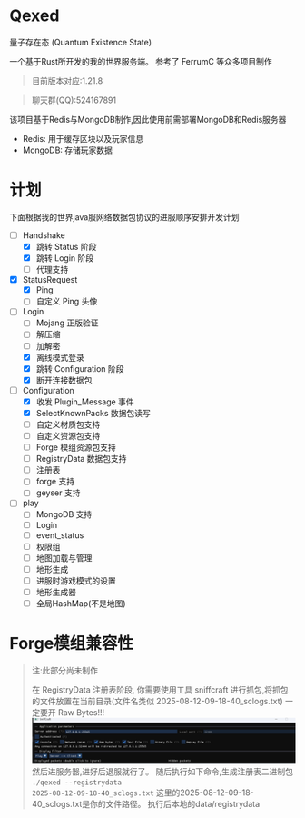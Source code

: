 # Qexed
量子存在态 (Quantum Existence State)

一个基于Rust所开发的我的世界服务端。
参考了 FerrumC 等众多项目制作
> 目前版本对应:1.21.8

> 聊天群(QQ):524167891

该项目基于Redis与MongoDB制作,因此使用前需部署MongoDB和Redis服务器

- Redis: 用于缓存区块以及玩家信息
- MongoDB: 存储玩家数据
# 计划
下面根据我的世界java服网络数据包协议的进服顺序安排开发计划
- [ ] Handshake
    - [x] 跳转 Status 阶段
    - [x] 跳转 Login 阶段
    - [ ] 代理支持
- [x] StatusRequest
    - [x] Ping
    - [ ] 自定义 Ping 头像
- [ ] Login
    - [ ] Mojang 正版验证
    - [ ] 解压缩
    - [ ] 加解密
    - [x] 离线模式登录
    - [x] 跳转 Configuration 阶段
    - [x] 断开连接数据包
- [ ] Configuration
    - [x] 收发 Plugin_Message 事件
    - [x] SelectKnownPacks 数据包读写
    - [ ] 自定义材质包支持
    - [ ] 自定义资源包支持
    - [ ] Forge 模组资源包支持
    - [ ] RegistryData 数据包支持
    - [ ] 注册表
    - [ ] forge 支持
    - [ ] geyser 支持
- [ ] play
    - [ ] MongoDB 支持
    - [ ] Login 
    - [ ] event_status 
    - [ ] 权限组
    - [ ] 地图加载与管理
    - [ ] 地形生成
    - [ ] 进服时游戏模式的设置
    - [ ] 地形生成器
    - [ ] 全局HashMap(不是地图)
    
# Forge模组兼容性
> 注:此部分尚未制作
>
> 在 RegistryData 注册表阶段,
你需要使用工具 sniffcraft 进行抓包,将抓包的文件放置在当前目录(文件名类似 2025-08-12-09-18-40_sclogs.txt)
一定要开 Raw Bytes!!!
![alt text](doc/readme1.png)
然后进服务器,进好后退服就行了。
随后执行如下命令,生成注册表二进制包
<code>./qexed --registrydata 2025-08-12-09-18-40_sclogs.txt</code>
这里的2025-08-12-09-18-40_sclogs.txt是你的文件路径。
执行后本地的data/registrydata 